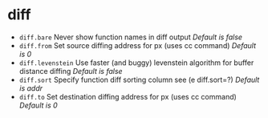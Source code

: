 <!-- TITLE: diff -->

# diff

- `diff.bare` Never show function names in diff output _Default is false_
- `diff.from` Set source diffing address for px (uses cc command) _Default is 0_
- `diff.levenstein` Use faster (and buggy) levenstein algorithm for buffer distance diffing _Default is false_
- `diff.sort` Specify function diff sorting column see (e diff.sort=?) _Default is addr_
- `diff.to` Set destination diffing address for px (uses cc command) _Default is 0_

<p hidden>diff.bare diff.from diff.levenstein diff.sort diff.to</p>